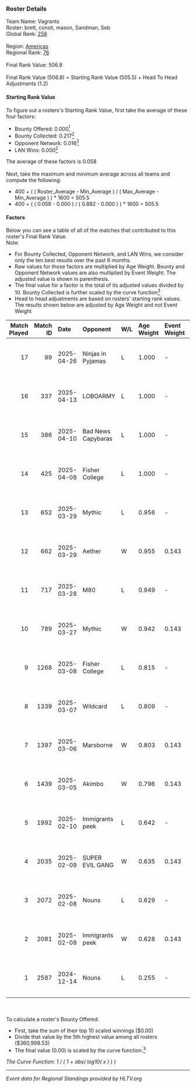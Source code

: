 ### Roster Details<br />
Team Name: Vagrants<br />
Roster: brett, consti, mason, Sandman, Seb<br />
Global Rank: [258](../../standings_global_2025_05_05.md)<br />
<br />
Region: [Americas]( ../../standings_americas_2025_05_05.md)<br />
Regional Rank: [76]( ../../standings_americas_2025_05_05.md)<br />
<br />
Final Rank Value:  506.8<br />
<br />
Final Rank Value (506.8) = Starting Rank Value (505.5) + Head To Head Adjustments (1.2)<br />

#### Starting Rank Value<br />
To figure out a rosters's Starting Rank Value, first take the average of these four factors:<br />
- Bounty Offered: 0.000[<sup>1</sup>](#table2)
- Bounty Collected: 0.217[<sup>2</sup>](#table1)
- Opponent Network: 0.016[<sup>2</sup>](#table1)
- LAN Wins: 0.000[<sup>2</sup>](#table1)

The average of these factors is 0.058<br />
<br />
Next, take the maximum and minimum average across all teams and compute the following:<br />
- 400 + ( ( Roster_Average - Min_Average ) / ( Max_Average - Min_Average ) ) * 1600 = 505.5
- 400 + ( ( 0.058 - 0.000 ) / ( 0.882 - 0.000 ) ) * 1600 = 505.5


#### Factors<br />
Below you can see a table of all of the matches that contributed to this roster's Final Rank Value.<br />
Note:<br />

- For Bounty Collected, Opponent Network, and LAN Wins, we consider only the ten best results over the past 6 months.
- Raw values for those factors are multiplied by Age Weight. Bounty and Opponent Network values are also multiplied by Event Weight. The adjusted value is shown in parenthesis.
- The final value for a factor is the total of its adjusted values divided by 10. Bounty Collected is further scaled by the curve function[<sup>3</sup>](#curveFunction)
- Head to head adjustments are based on rosters' starting rank values. The results shown below are adjusted by Age Weight and not Event Weight
<span id="table1"></span><br />


| Match Played | Match ID | Date       | Opponent           | W/L | Age Weight | Event Weight | Bounty Collected | Opponent Network | LAN Wins  | H2H Adj. | Roster                             |
| -: | -: | :- | :- | :- | :- | :- | :- | :- | :- | -: | :- |
|           17 |       99 | 2025-04-26 | Ninjas in Pyjamas  | L   | 1.000      | -            | -                | -                | -         |    -2.56 | brett, consti, mason, Sandman, Seb |
|           16 |      337 | 2025-04-13 | LOBOARMY           | L   | 1.000      | -            | -                | -                | -         |   -10.20 | brett, consti, mason, Sandman, Seb |
|           15 |      386 | 2025-04-10 | Bad News Capybaras | L   | 1.000      | -            | -                | -                | -         |   -16.43 | brett, consti, mason, Sandman, Seb |
|           14 |      425 | 2025-04-08 | Fisher College     | L   | 1.000      | -            | -                | -                | -         |    -7.50 | brett, consti, mason, Sandman, Seb |
|           13 |      652 | 2025-03-29 | Mythic             | L   | 0.956      | -            | -                | -                | -         |   -15.91 | brett, consti, mason, Sandman, Seb |
|           12 |      662 | 2025-03-29 | Aether             | W   | 0.955      | 0.143        | 0.000 (0.000)    | 0.049 (0.007)    | 0 (0.000) |     8.82 | brett, consti, mason, Sandman, Seb |
|           11 |      717 | 2025-03-28 | M80                | L   | 0.949      | -            | -                | -                | -         |    -2.10 | brett, consti, mason, Sandman, Seb |
|           10 |      789 | 2025-03-27 | Mythic             | W   | 0.942      | 0.143        | 0.000 (0.000)    | 0.229 (0.031)    | 0 (0.000) |    13.01 | brett, consti, mason, Sandman, Seb |
|            9 |     1268 | 2025-03-08 | Fisher College     | L   | 0.815      | -            | -                | -                | -         |    -6.54 | brett, Cyrix, mason, Sandman, Seb  |
|            8 |     1339 | 2025-03-07 | Wildcard           | L   | 0.809      | -            | -                | -                | -         |    -1.21 | brett, Cyrix, mason, Sandman, Seb  |
|            7 |     1397 | 2025-03-06 | Marsborne          | W   | 0.803      | 0.143        | 0.019 (0.002)    | 0.568 (0.065)    | 0 (0.000) |    21.93 | brett, Cyrix, mason, Sandman, Seb  |
|            6 |     1439 | 2025-03-05 | Akimbo             | W   | 0.796      | 0.143        | 0.000 (0.000)    | 0.032 (0.004)    | 0 (0.000) |     8.47 | brett, Cyrix, mason, Sandman, Seb  |
|            5 |     1992 | 2025-02-10 | Immigrants peek    | L   | 0.642      | -            | -                | -                | -         |    -7.85 | brett, Cyrix, mason, Sandman, Seb  |
|            4 |     2035 | 2025-02-09 | SUPER EVIL GANG    | W   | 0.635      | 0.143        | 0.003 (0.000)    | 0.333 (0.030)    | 0 (0.000) |    14.06 | brett, Cyrix, mason, Sandman, Seb  |
|            3 |     2072 | 2025-02-08 | Nouns              | L   | 0.629      | -            | -                | -                | -         |    -4.56 | brett, Cyrix, mason, Sandman, Seb  |
|            2 |     2081 | 2025-02-08 | Immigrants peek    | W   | 0.628      | 0.143        | 0.000 (0.000)    | 0.223 (0.020)    | 0 (0.000) |    12.16 | brett, Cyrix, mason, Sandman, Seb  |
|            1 |     2587 | 2024-12-14 | Nouns              | L   | 0.255      | -            | -                | -                | -         |    -2.35 | Cyrix, mason, micro, Sandman, Seb  |

<br />
<span id="table2"></span><br />
To calculate a roster's Bounty Offered:<br />

- First, take the sum of their top 10 scaled winnings ($0.00)
- Divide that value by the 5th highest value among all rosters ($360,998.53)
- The final value (0.00) is scaled by the curve function.[<sup>3</sup>](#curveFunction)

<span id="curveFunction"></span>_The Curve Function: 1 / ( 1 + abs( log10( x ) ) )_<br />

---
_Event data for Regional Standings provided by HLTV.org_<br />
